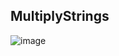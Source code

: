 ## MultiplyStrings



![image](https://user-images.githubusercontent.com/74858032/179734264-4bb9264c-be42-4fcf-9b2d-a93e1c8bc779.png)
